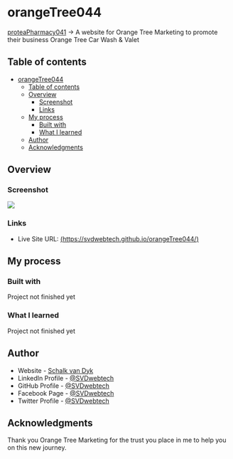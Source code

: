 # orangeTree044

[proteaPharmacy041](https://svdwebtech.github.io/orangeTree044/) &rarr; A website for Orange Tree Marketing to promote their business Orange Tree Car Wash & Valet

## Table of contents

- [orangeTree044](#orangetree044)
  - [Table of contents](#table-of-contents)
  - [Overview](#overview)
    - [Screenshot](#screenshot)
    - [Links](#links)
  - [My process](#my-process)
    - [Built with](#built-with)
    - [What I learned](#what-i-learned)
  - [Author](#author)
  - [Acknowledgments](#acknowledgments)

## Overview

### Screenshot

![](./img/websiteScreenShots/#)

### Links

- Live Site URL: [(https://svdwebtech.github.io/orangeTree044/)](https://svdwebtech.github.io/orangeTree044/)

## My process

### Built with

Project not finished yet

### What I learned

Project not finished yet

## Author

- Website - [Schalk van Dyk](https://www.schalkvandyk.com)
- LinkedIn Profile - [@SVDwebtech](https://www.linkedin.com/in/SVDwebtech/)
- GitHub Profile - [@SVDwebtech](https://github.com/SVDwebtech/)
- Facebook Page - [@SVDwebtech](https://web.facebook.com/SVDwebtech/)
- Twitter Profile - [@SVDwebtech](https://twitter.com/SVDwebtech/)

## Acknowledgments

Thank you Orange Tree Marketing for the trust you place in me to help you on this new journey.  